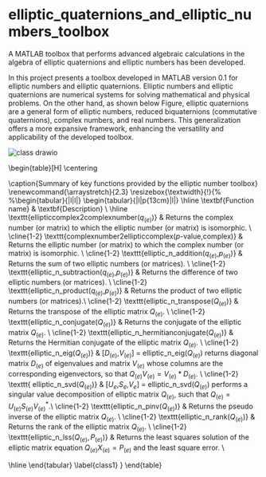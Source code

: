 # elliptic_quaternions_and_elliptic_numbers_toolbox
A MATLAB toolbox that performs advanced algebraic calculations in the algebra of elliptic quaternions and elliptic numbers has been developed.

In this project presents a toolbox developed in MATLAB version 0.1 for elliptic numbers and elliptic quaternions. Elliptic numbers and elliptic quaternions are numerical systems for solving mathematical and physical problems. On the other hand, as shown below Figure, elliptic quaternions are a general form of elliptic numbers, reduced biquaternions (commutative quaternions), complex numbers, and real numbers. This generalization offers a more expansive framework, enhancing the versatility and applicability of the developed toolbox.

![class drawio](https://github.com/user-attachments/assets/afece45f-ad78-4926-a08e-1a863120ae2c)



\begin{table}[H]
\centering

\caption{Summary of key functions provided by the elliptic number toolbox}
\renewcommand{\arraystretch}{2.3}
\resizebox{\textwidth}{!}{%
%\begin{tabular}{|l|l|}
\begin{tabular}{|l|p{13cm}|l|}
\hline
\textbf{Function name}       & \textbf{Description} \\
\hline
\texttt{ellipticcomplex2complexnumber($q_{(e)}$)}              & Returns the complex number (or matrix) to which the elliptic number  (or matrix) is isomorphic. \\ \cline{1-2}
\texttt{complexnumber2ellipticcomplex($p$-value,complex)}         & Returns the elliptic number (or matrix) to which the complex number (or matrix) is isomorphic. \\ \cline{1-2}
\texttt{elliptic\_n\_addition($q_{(e)}$,$p_{(e)}$)}          & Returns the sum of two elliptic numbers (or matrices). \\ \cline{1-2}
\texttt{elliptic\_n\_subtraction($q_{(e)}$,$p_{(e)}$)}             & Returns the difference of two elliptic numbers (or matrices). \\ \cline{1-2}
\texttt{elliptic\_n\_product($q_{(e)}$,$p_{(e)}$)}             & Returns the product of two elliptic numbers (or matrices).\\ \cline{1-2}
\texttt{elliptic\_n\_transpose($Q_{(e)}$)}              & Returns the transpose of the elliptic matrix $Q_{(e)}$. \\ \cline{1-2}
\texttt{elliptic\_n\_conjugate($Q_{(e)}$)}          & Returns the conjugate of the elliptic matrix $Q_{(e)}$. \\ \cline{1-2}
\texttt{elliptic\_n\_hermitianconjugate($Q_{(e)}$)}        & Returns the Hermitian conjugate of the elliptic matrix $Q_{(e)}$. \\ \cline{1-2}
\texttt{elliptic\_n\_eig($Q_{(e)}$)}     & [$D_{(e)}$,$V_{(e)}$] = elliptic\_n\_eig($Q_{(e)}$) returns diagonal matrix $D_{(e)}$ of  eigenvalues  and  matrix $V_{(e)}$  whose columns are the corresponding eigenvectors,  so that $Q_{(e)}V_{(e)} = V_{(e)}*D_{(e)}$. \\ \cline{1-2}
\texttt{ elliptic\_n\_svd($Q_{(e)}$)}             & [$U_e$,$S_e$,$V_e$] = elliptic\_n\_svd($Q_{(e)}$) performs a singular value  decomposition of elliptic matrix $Q_{(e)}$, such that $Q_{(e)} = U_{(e)}S_{(e)}V^*_{(e)}$.\\ \cline{1-2}
\texttt{elliptic\_n\_pinv($Q_{(e)}$)}          & Returns the pseudo inverse of the elliptic matrix $Q_{(e)}$.  \\ \cline{1-2}
\texttt{elliptic\_n\_rank($Q_{(e)}$)} & Returns the rank of the elliptic matrix $Q_{(e)}$. \\ \cline{1-2}
\texttt{elliptic\_n\_lss($Q_{(e)},P_{(e)}$)}             &  Returns the least squares solution of the elliptic matrix equation $Q_{(e)}X_{(e)}=P_{(e)}$  and the least square error. \\

\hline
\end{tabular}
\label{class1}
}
\end{table}

